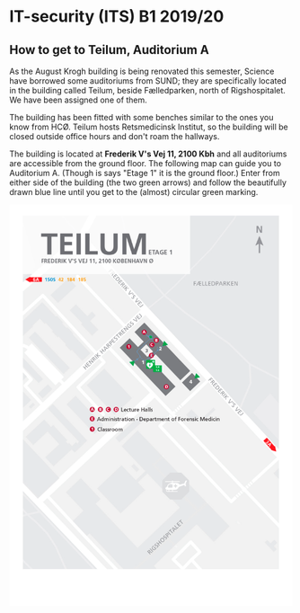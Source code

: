 # IT-security (ITS) B1 2019/20

## How to get to Teilum, Auditorium A
As the August Krogh building is being renovated this semester, Science have borrowed some auditoriums from SUND; they are specifically located in the building called Teilum, beside Fælledparken, north of Rigshospitalet. We have been assigned one of them.

The building has been fitted with some benches similar to the ones you know from HCØ. Teilum hosts Retsmedicinsk Institut, so the building will be closed outside office hours and don't roam the hallways.

The building is located at __Frederik V's Vej 11, 2100 Kbh__ and all auditoriums are accessible from the ground floor. The following map can guide you to Auditorium A. (Though is says "Etage 1" it is the ground floor.) Enter from either side of the building (the two green arrows) and follow the beautifully drawn blue line until you get to the (almost) circular green marking.

![Teilum](Teilum-uk.png "Teilum")

